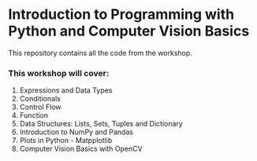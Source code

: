 # Introduction to Programming with Python and Computer Vision Basics
This repository contains all the code from the workshop.
### This workshop will cover:
1. Expressions and Data Types
2. Conditionals
3. Control Flow
4. Function
5. Data Structures: Lists, Sets, Tuples and Dictionary
6. Introduction to NumPy and Pandas
7. Plots in Python - Matpplotlib
8. Computer Vision Basics with OpenCV
